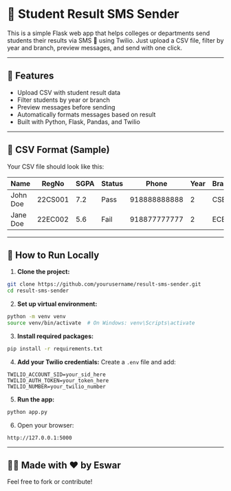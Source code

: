 # 📲 Student Result SMS Sender

This is a simple Flask web app that helps colleges or departments send students their results via SMS 📱 using Twilio. Just upload a CSV file, filter by year and branch, preview messages, and send with one click.

---

## 🔧 Features

- Upload CSV with student result data
- Filter students by year or branch
- Preview messages before sending
- Automatically formats messages based on result
- Built with Python, Flask, Pandas, and Twilio

---

## 📁 CSV Format (Sample)

Your CSV file should look like this:

| Name     | RegNo     | SGPA | Status | Phone       | Year | Branch | Failed_Subjects |
|----------|-----------|------|--------|-------------|------|--------|------------------|
| John Doe | 22CS001   | 7.2  | Pass   | 918888888888 | 2    | CSE    |                  |
| Jane Doe | 22EC002   | 5.6  | Fail   | 918877777777 | 2    | ECE    | Maths, Physics   |

---

## 🚀 How to Run Locally

1. **Clone the project:**
```bash
git clone https://github.com/yourusername/result-sms-sender.git
cd result-sms-sender
```

2. **Set up virtual environment:**
```bash
python -m venv venv
source venv/bin/activate  # On Windows: venv\Scripts\activate
```

3. **Install required packages:**
```bash
pip install -r requirements.txt
```

4. **Add your Twilio credentials:**
Create a `.env` file and add:

```env
TWILIO_ACCOUNT_SID=your_sid_here
TWILIO_AUTH_TOKEN=your_token_here
TWILIO_NUMBER=your_twilio_number
```

5. **Run the app:**
```bash
python app.py
```

6. Open your browser:
```
http://127.0.0.1:5000
```

---


## 👨‍💻 Made with ❤️ by Eswar 

Feel free to fork or contribute!
